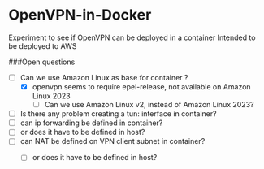 # OpenVPN-in-Docker
Experiment to see if OpenVPN can be deployed in a container
Intended to be deployed to AWS

###Open questions
- [ ] Can we use Amazon Linux as base for container ?<br>
    - [X] openvpn seems to require epel-release, not available on Amazon Linux 2023<br>
        - [ ] Can we use Amazon Linux v2, instead of Amazon Linux 2023?<br>
- [ ] Is there any problem creating a tun: interface in container?<br>
- [ ] can ip forwarding be defined in container?<br>
- [ ] or does it have to be defined in host?<br>
- [ ] can NAT be defined on VPN client subnet in container?<br>
    - [ ] or does it have to be defined in host?<br>
    
